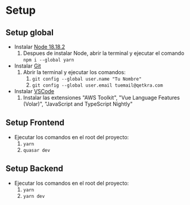 
# Setup

## Setup global

- Instalar [Node 18.18.2](https://nodejs.org/es)
  1. Despues de instalar Node, abrir la terminal y ejecutar el comando `npm i --global yarn`
- Instalar [Git](https://git-scm.com/downloads)
  1. Abrir la terminal y ejecutar los comandos:
     1. `git config --global user.name "Tu Nombre"`
     2. `git config --global user.email tuemail@qetkra.com`
- Instalar [VSCode](https://code.visualstudio.com/download)
  1. Instalar las extensiones "AWS Toolkit", "Vue Language Features (Volar)", "JavaScript and TypeScript Nightly"

## Setup Frontend

- Ejecutar los comandos en el root del proyecto:
  1. `yarn`
  2. `quasar dev`

## Setup Backend

- Ejecutar los comandos en el root del proyecto:
  1. `yarn`
  2. `yarn dev`
